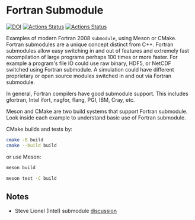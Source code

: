 # Fortran Submodule

[![DOI](https://zenodo.org/badge/163894637.svg)](https://zenodo.org/badge/latestdoi/163894637)
[![Actions Status](https://github.com/scivision/fortran-submodule/workflows/ci_cmake/badge.svg)](https://github.com/scivision/fortran-submodule/actions)
[![Actions Status](https://github.com/scivision/fortran-submodule/workflows/ci_meson/badge.svg)](https://github.com/scivision/fortran-submodule/actions)

Examples of modern Fortran 2008 `submodule`, using Meson or CMake.
Fortran submodules are a unique concept distinct from C++.
Fortran submodules allow easy switching in and out of features and extremely fast recompilation of large programs perhaps 100 times or more faster.
For example a program's file IO could use raw binary, HDF5, or NetCDF switched using Fortran submodule.
A simulation could have different proprietary or open source modules switched in and out via Fortran submodule.

In general, Fortran compilers have good submodule support.
This includes gfortran, Intel ifort, nagfor, flang, PGI, IBM, Cray, etc.

Meson and CMake are two build systems that support Fortran submodule.
Look inside each example to understand basic use of Fortran submodule.

CMake builds and tests by:

```sh
cmake -B build
cmake --build build
```

or use Meson:

```sh
meson build

meson test -C build
```

## Notes

* Steve Lionel (Intel) submodule [discussion](https://software.intel.com/en-us/blogs/2015/07/07/doctor-fortran-in-we-all-live-in-a-yellow-submodule)
